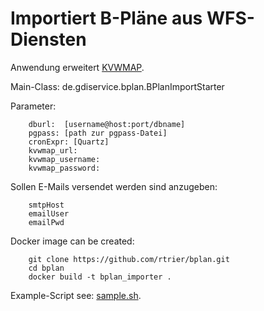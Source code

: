 # Importiert B-Pläne aus WFS-Diensten

Anwendung erweitert [KVWMAP](https://kvwmap.de/).

Main-Class: de.gdiservice.bplan.BPlanImportStarter

Parameter:

        dburl:  [username@host:port/dbname]
        pgpass: [path zur pgpass-Datei]
        cronExpr: [Quartz]
        kvwmap_url:
        kvwmap_username:
        kvwmap_password:
                
Sollen E-Mails versendet werden sind anzugeben:
       
        smtpHost
        emailUser
        emailPwd


Docker image can be created:

        git clone https://github.com/rtrier/bplan.git
        cd bplan
        docker build -t bplan_importer .

Example-Script see: [sample.sh](https://raw.githubusercontent.com/rtrier/bplan/master/de.gdiservice.bplan/sample.sh).
